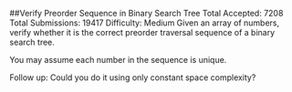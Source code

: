 ##Verify Preorder Sequence in Binary Search Tree
Total Accepted: 7208 Total Submissions: 19417 Difficulty: Medium
Given an array of numbers, verify whether it is the correct preorder traversal sequence of a binary search tree.

You may assume each number in the sequence is unique.

Follow up:
Could you do it using only constant space complexity?

